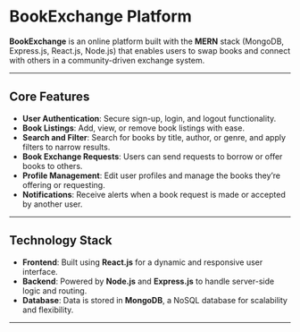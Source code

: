 # **BookExchange Platform**

**BookExchange** is an online platform built with the **MERN** stack (MongoDB, Express.js, React.js, Node.js) that enables users to swap books and connect with others in a community-driven exchange system.

---

## **Core Features**

- **User Authentication**: Secure sign-up, login, and logout functionality.
- **Book Listings**: Add, view, or remove book listings with ease.
- **Search and Filter**: Search for books by title, author, or genre, and apply filters to narrow results.
- **Book Exchange Requests**: Users can send requests to borrow or offer books to others.
- **Profile Management**: Edit user profiles and manage the books they’re offering or requesting.
- **Notifications**: Receive alerts when a book request is made or accepted by another user.

---

## **Technology Stack**

- **Frontend**: Built using **React.js** for a dynamic and responsive user interface.
- **Backend**: Powered by **Node.js** and **Express.js** to handle server-side logic and routing.
- **Database**: Data is stored in **MongoDB**, a NoSQL database for scalability and flexibility.

---
